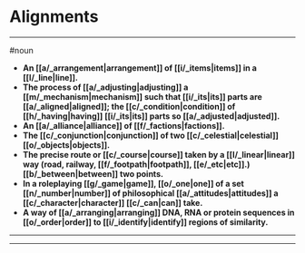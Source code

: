 # Alignments
---
#noun
- **An [[a/_arrangement|arrangement]] of [[i/_items|items]] in a [[l/_line|line]].**
- **The process of [[a/_adjusting|adjusting]] a [[m/_mechanism|mechanism]] such that [[i/_its|its]] parts are [[a/_aligned|aligned]]; the [[c/_condition|condition]] of [[h/_having|having]] [[i/_its|its]] parts so [[a/_adjusted|adjusted]].**
- **An [[a/_alliance|alliance]] of [[f/_factions|factions]].**
- **The [[c/_conjunction|conjunction]] of two [[c/_celestial|celestial]] [[o/_objects|objects]].**
- **The precise route or [[c/_course|course]] taken by a [[l/_linear|linear]] way (road, railway, [[f/_footpath|footpath]], [[e/_etc|etc]].) [[b/_between|between]] two points.**
- **In a roleplaying [[g/_game|game]], [[o/_one|one]] of a set [[n/_number|number]] of philosophical [[a/_attitudes|attitudes]] a [[c/_character|character]] [[c/_can|can]] take.**
- **A way of [[a/_arranging|arranging]] DNA, RNA or protein sequences in [[o/_order|order]] to [[i/_identify|identify]] regions of similarity.**
---
---
